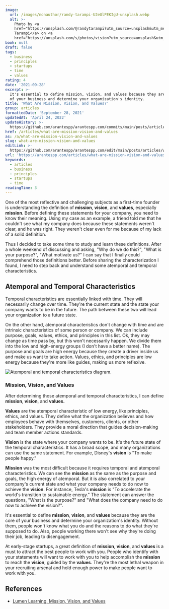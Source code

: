 ```yaml
---
image:
  url: /images/nonauthor/randy-tarampi-U2eUlPEKIgU-unsplash.webp
  alt: >-
    Photo by <a
    href="https://unsplash.com/@randytarampi?utm_source=unsplash&utm_medium=referral&utm_content=creditCopyText">Randy
    Tarampi</a> on <a
    href="https://unsplash.com/s/photos/vision?utm_source=unsplash&utm_medium=referral&utm_content=creditCopyText">Unsplash</a>
book: null
draft: false
tags:
  - business
  - principles
  - startups
  - time
  - values
rating: 4
date: '2021-09-28'
excerpt: >-
  It's essential to define mission, vision, and values because they are the core
  of your business and determine your organization's identity.
title: 'What Are Mission, Vision, and Values?'
group: articles
formattedDate: 'September 28, 2021'
updatedAt: 'April 24, 2022'
updateHistory: >-
  https://github.com/arantespp/arantespp.com/commits/main/posts/articles/what-are-mission-vision-and-values.md
href: /articles/what-are-mission-vision-and-values
as: /a/what-are-mission-vision-and-values
slug: what-are-mission-vision-and-values
editLink: >-
  https://github.com/arantespp/arantespp.com/edit/main/posts/articles/what-are-mission-vision-and-values.md
url: 'https://arantespp.com/articles/what-are-mission-vision-and-values'
keywords:
  - articles
  - business
  - principles
  - startups
  - time
readingTime: 3
---
```


One of the most reflective and challenging subjects as a first-time founder is understanding the definition of **mission**, **vision**, and **values**, especially **mission**. Before defining these statements for your company, you need to know their meaning. Using my case as an example, a friend told me that he couldn't see what my company does because these statements weren't clear, and he was right. They weren't clear even for me because of my lack of a solid definition.

Thus I decided to take some time to study and learn these definitions. After a whole weekend of discussing and asking, "Why do we do this?", "What is your purpose?", "What motivate us?" I can say that I finally could comprehend those definitions better. Before sharing the characterization I found, I need to step back and understand some atemporal and temporal characteristics.

## Atemporal and Temporal Characteristics

Temporal characteristics are essentially linked with time. They will necessarily change over time. They're the current state and the state your company wants to be in the future. The path between these two will lead your organization to a future state.

On the other hand, atemporal characteristics don't change with time and are intrinsic characteristics of some person or company. We can include purpose, goals, values, ethics, and principles in this list. Ok, they may change as time pass by, but this won't necessarily happen. We divide them into the low and high-energy groups (I don't have a better name). The purpose and goals are high energy because they create a driver inside us and make us want to take action. Values, ethics, and principles are low energy because they're more like guides, making us more reflexive.

![Atemporal and temporal characteristics diagram.](/images/originals/mission-vision-values-characteristics.png)

### Mission, Vision, and Values

After determining those atemporal and temporal characteristics, I can define **mission**, **vision**, and **values.**

**Values** are the atemporal characteristic of low energy, like principles, ethics, and values. They define what the organization believes and how employees behave with themselves, customers, clients, or other stakeholders. They provide a moral direction that guides decision-making and team member actions standards.

**Vision** is the state where your company wants to be. It's the future state of the temporal characteristics. It has a broad scope, and many organizations can use the same statement. For example, Disney's **vision** is "To make people happy."

**Mission** was the most difficult because it requires temporal and atemporal characteristics. We can see the **mission** as the same as the purpose and goals, the high energy of atemporal. But it is also correlated to your company's current state and what your company needs to do now to achieve the **vision**. For instance, Tesla's **mission** is "To accelerate the world's transition to sustainable energy." The statement can answer the questions, "What is the purpose?" and "What does the company need to do now to achieve the vision?".

It's essential to define **mission**, **vision**, and **values** because they are the core of your business and determine your organization's identity. Without them, people won't know what you do and the reasons to do what they're supposed to do. Also, people working there won't see why they're doing their job, leading to disengagement.

At early-stage startups, a great definition of **mission**, **vision**, and **values** is a must to attract the best people to work with you. People who identify with your statements will want to work with you to help accomplish the **mission** to reach the **vision**, guided by the **values**. They're the most lethal weapon in your recruiting arsenal and hold enough power to make people want to work with you.

## References

- [Lumen Learning. Mission, Vision, and Values](https://courses.lumenlearning.com/wm-principlesofmanagement/chapter/reading-mission-vision-and-values/)
